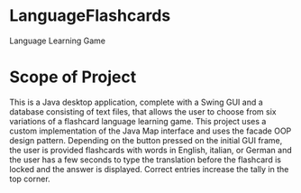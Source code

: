 # LanguageFlashcards
Language Learning Game

<h1>Scope of Project</h1>

This is a Java desktop application, complete with a Swing GUI and a database consisting of text files, that allows the user to choose
from six variations of a flashcard language learning game. This project uses a custom implementation of the Java Map interface and uses the facade OOP design pattern. Depending on the button pressed on the initial GUI frame, the user is provided flashcards with 
words in English, italian, or German and the user has a few seconds to type the translation before the flashcard is locked and the 
answer is displayed. Correct entries increase the tally in the top corner.
